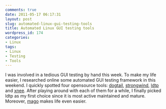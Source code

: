 ```yaml
---
comments: true
date: 2011-05-17 06:17:31
layout: post
slug: automated-linux-gui-testing-tools
title: Automated Linux GUI testing tools
wordpress_id: 174
categories:
- Linux
tags:
- Linux
- Testing
- Tools
---
```


I was involved in a tedious GUI testing by hand this week. To make my life easier, I researched online some automated GUI testing framework in this weekend. I quickly spotted four opensource tools: [dogtail](https://fedorahosted.org/dogtail/), [strongwind](http://medsphere.org/community/project/strongwind), [ldtp](http://ldtp.freedesktop.org/wiki/) and [xnee](http://en.wikipedia.org/wiki/Xnee). After playing around with each of them for a while, I finally picked ldtp as my first choice since it is most active maintained and mature. Moreover, [mago](http://mago.ubuntu.com/) makes life even easier.
